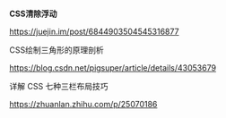 # 

**CSS清除浮动**

https://juejin.im/post/6844903504545316877

CSS绘制三角形的原理剖析

https://blog.csdn.net/pigsuper/article/details/43053679

详解 CSS 七种三栏布局技巧

https://zhuanlan.zhihu.com/p/25070186